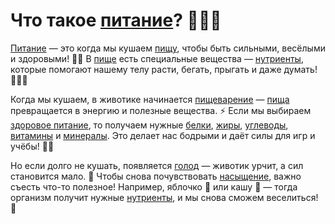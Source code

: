 # Что такое [питание](/home/takoo/2025_kidbook/WORK/health/nutrition/nutrition.md)? 🍎🥦🍞

[Питание](/home/takoo/2025_kidbook/WORK/health/nutrition/nutrition.md) — это когда мы кушаем [пищу](/home/takoo/2025_kidbook/WORK/health/nutrition/food.md), чтобы быть сильными, весёлыми и здоровыми! 💪😊 В [пище](/home/takoo/2025_kidbook/WORK/health/nutrition/food.md) есть специальные вещества — [нутриенты](/home/takoo/2025_kidbook/WORK/health/nutrition/nutrient.md), которые помогают нашему телу расти, бегать, прыгать и даже думать! 🏃‍♂️🧠

Когда мы кушаем, в животике начинается [пищеварение](/home/takoo/2025_kidbook/WORK/health/nutrition/digestion.md) — [пища](/home/takoo/2025_kidbook/WORK/health/nutrition/food.md) превращается в энергию и полезные вещества. ⚡ Если мы выбираем [здоровое питание](/home/takoo/2025_kidbook/WORK/health/nutrition/healthy_eating.md), то получаем нужные [белки](/home/takoo/2025_kidbook/WORK/health/nutrition/protein.md), [жиры](/home/takoo/2025_kidbook/WORK/health/nutrition/fats.md), [углеводы](/home/takoo/2025_kidbook/WORK/health/nutrition/carbohydrates.md), [витамины](/home/takoo/2025_kidbook/WORK/health/nutrition/vitamins.md) и [минералы](/home/takoo/2025_kidbook/WORK/health/nutrition/minerals.md). Это делает нас бодрыми и даёт силы для игр и учёбы! 🏫🎨

Но если долго не кушать, появляется [голод](/home/takoo/2025_kidbook/WORK/health/nutrition/hunger.md) — животик урчит, а сил становится мало. 🤭 Чтобы снова почувствовать [насыщение](/home/takoo/2025_kidbook/WORK/health/nutrition/saturation.md), важно съесть что-то полезное! Например, яблочко 🍏 или кашу 🍚 — тогда организм получит нужные [нутриенты](/home/takoo/2025_kidbook/WORK/health/nutrition/nutrient.md), и мы снова сможем веселиться! 🎉